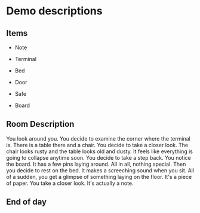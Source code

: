 # Demo descriptions


## Items

* Note


* Terminal


* Bed


* Door


* Safe


* Board



## Room Description

You look around you. You decide to examine the corner where the terminal is.
There is a table there and a chair. You decide to take a closer look.
The chair looks rusty and the table looks old and dusty. It feels like everything is going to collapse anytime soon. 
You decide to take a step back. You notice the board. It has a few pins laying around. All in all, nothing special. 
Then you decide to rest on the bed. It makes a screeching sound when you sit. 
All of a sudden, you get a glimpse of something laying on the floor. It's a piece of paper.
You take a closer look. It's actually a note. 

## End of day